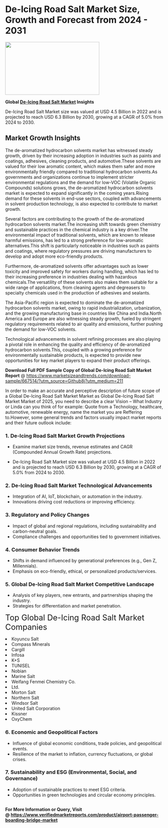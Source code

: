<H1>De-Icing Road Salt Market Size, Growth and Forecast from 2024 - 2031</H1><img class="aligncenter size-medium wp-image-584254" src="https://thirdeyenews.in/wp-content/uploads/2024/09/Global-Market-Research-300x168.jpeg" alt="" width="300" height="168" /><p><strong>Global&nbsp;<a href="https://www.marketsizeandtrends.com/download-sample/667514/?utm_source=Github8j?utm_medium=211">De-Icing Road Salt Market</a> Insights</strong></p><p>De-Icing Road Salt Market size was valued at USD 4.5 Billion in 2022 and is projected to reach USD 6.3 Billion by 2030, growing at a CAGR of 5.0% from 2024 to 2030.</p><p><h2>Market Growth Insights</h2> <p>The de-aromatized hydrocarbon solvents market has witnessed steady growth, driven by their increasing adoption in industries such as paints and coatings, adhesives, cleaning products, and automotive.These solvents are valued for their low aromatic content, which makes them safer and more environmentally friendly compared to traditional hydrocarbon solvents.As governments and organizations continue to implement stricter environmental regulations and the demand for low-VOC (Volatile Organic Compounds) solutions grows, the de-aromatized hydrocarbon solvents market is expected to expand significantly in the coming years.Rising demand for these solvents in end-use sectors, coupled with advancements in solvent production technology, is also expected to contribute to market growth.</p> <p>Several factors are contributing to the growth of the de-aromatized hydrocarbon solvents market.The increasing shift towards green chemistry and sustainable practices in the chemical industry is a key driver.The environmental impact of traditional solvents, which are known to release harmful emissions, has led to a strong preference for low-aromatic alternatives.This shift is particularly noticeable in industries such as paints and coatings, where regulatory pressures are driving manufacturers to develop and adopt more eco-friendly products.</p> <p>Furthermore, de-aromatized solvents offer advantages such as lower toxicity and improved safety for workers during handling, which has led to their increasing preference in industries dealing with hazardous chemicals.The versatility of these solvents also makes them suitable for a wide range of applications, from cleaning agents and degreasers to specialty chemicals used in the production of adhesives and sealants.</p> <p>The Asia-Pacific region is expected to dominate the de-aromatized hydrocarbon solvents market, owing to rapid industrialization, urbanization, and the growing manufacturing base in countries like China and India.North America and Europe are also witnessing steady growth, fueled by stringent regulatory requirements related to air quality and emissions, further pushing the demand for low-VOC solvents.</p> <p>Technological advancements in solvent refining processes are also playing a pivotal role in enhancing the quality and efficiency of de-aromatized hydrocarbon solvents.This, coupled with a growing preference for environmentally sustainable products, is expected to provide new opportunities for key market players to expand their product offerings.</p> <p><span class=""><strong>Download Full PDF Sample Copy of Global De-Icing Road Salt Market Report</strong> @ <a href="https://www.marketsizeandtrends.com/download-sample/667514/?utm_source=Github8j?utm_medium=211" target="_blank">https://www.marketsizeandtrends.com/download-sample/667514/?utm_source=Github8j?utm_medium=211</a></span></p><p>In order to make an accurate and perceptive description of future scope of a Global&nbsp;De-Icing Road Salt Market Market as Global&nbsp;De-Icing Road Salt Market Market of 2025, you need to describe a clear Vision &ndash; What Industry or Linda can you think of for example: Quote from a Technology, healthcare, automotive, renewable energy, name the market you are Reffering to.However, some general trends and factors usually impact market reports and their future outlook include:</p><h3>1.&nbsp;<strong>De-Icing Road Salt Market Growth Projections</strong></h3><ul><li>Examine market size trends, revenue estimates and CAGR (Compounded Annual Growth Rate) projections.</li><li><p>De-Icing Road Salt Market size was valued at USD 4.5 Billion in 2022 and is projected to reach USD 6.3 Billion by 2030, growing at a CAGR of 5.0% from 2024 to 2030.</p></li></ul><h3>2.&nbsp;<strong>De-Icing Road Salt Market Technological Advancements</strong></h3><ul><li>Integration of AI, IoT, blockchain, or automation in the industry.</li><li>Innovations driving cost reductions or improving efficiency.</li></ul><h3>3.&nbsp;<strong>Regulatory and Policy Changes</strong></h3><ul><li>Impact of global and regional regulations, including sustainability and carbon-neutral goals.</li><li>Compliance challenges and opportunities tied to government initiatives.</li></ul><h3>4.&nbsp;<strong>Consumer Behavior Trends</strong></h3><ul><li>Shifts in demand influenced by generational preferences (e.g., Gen Z, Millennials).</li><li>Emphasis on eco-friendly, ethical, or personalized products/services.</li></ul><h3>5.&nbsp;<strong>Global De-Icing Road Salt Market Competitive Landscape</strong></h3><ul><li>Analysis of key players, new entrants, and partnerships shaping the industry.</li><li>Strategies for differentiation and market penetration.</li></ul><p data-pm-slice="1 1 []"><span style="color: inherit; font-family: inherit; font-size: 25px;">Top Global De-Icing Road Salt Market Companies</span></p><div class="" data-test-id=""><p><li>Koyuncu Salt</li><li> Compass Minerals</li><li> Cargill</li><li> Infosa</li><li> K+S</li><li> TUNISEL</li><li> Nobian</li><li> Marine Salt</li><li> Weifang Fenmei Chemistry Co.</li><li> Ltd.</li><li> Morton Salt</li><li> Northern Salt</li><li> Windsor Salt</li><li> United Salt Corporation</li><li> Kissner</li><li> OxyChem</li></p></div><h3>6.&nbsp;<strong>Economic and Geopolitical Factors</strong></h3><ul><li>Influence of global economic conditions, trade policies, and geopolitical events.</li><li>Resilience of the market to inflation, currency fluctuations, or global crises.</li></ul><h3>7.&nbsp;<strong>Sustainability and ESG (Environmental, Social, and Governance)</strong></h3><ul><li>Adoption of sustainable practices to meet ESG criteria.</li><li>Opportunities in green technologies and circular economy principles.</li></ul><h2><strong style="font-size: 14px;">For More Information or Query, Visit @&nbsp;</strong><a style="background-color: #ffffff; font-size: 14px;" href="https://www.marketsizeandtrends.com/report/de-icing-road-salt-market/" target="_blank">https://www.verifiedmarketreports.com/product/airport-passenger-boarding-bridge-market</a></h2>